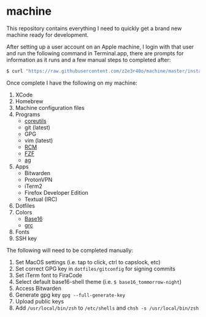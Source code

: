 # machine

This repository contains everything I need to quickly get a brand new machine ready for development.

After setting up a user account on an Apple machine, I login with that user and run the following
command in Terminal.app, there are prompts for information as it runs and a few manual steps to completed after:

```zsh
$ curl "https://raw.githubusercontent.com/z2e3r40o/machine/master/install.sh" | zsh
```

Once complete I have the following on my machine:

1. XCode
2. Homebrew
3. Machine configuration files
4. Programs
    - [coreutils](https://www.gnu.org/software/coreutils/)
    - git (latest)
    - GPG
    - vim (latest)
    - [RCM](https://github.com/thoughtbot/rcm)
    - [FZF](https://github.com/junegunn/fzf)
    - [ag](https://github.com/ggreer/the_silver_searcher)
5. Apps
    - Bitwarden
    - ProtonVPN
    - iTerm2
    - Firefox Developer Edition
    - Textual (IRC)
6. Dotfiles
7. Colors
    - [Base16](https://github.com/chriskempson/base16-shell)
    - [grc](https://github.com/garabik/grc)
8. Fonts
9. SSH key

The following will need to be completed manually:

1. Set MacOS settings (i.e. tap to click, ctrl to capslock, etc)
2. Set correct GPG key in `dotfiles/gitconfig` for signing commits
3. Set iTerm font to FiraCode
4. Select default base16-shell theme (i.e. `$ base16_tommorrow-night`)
5. Access Bitwarden
6. Generate gpg key `gpg --full-generate-key`
7. Upload public keys
8. Add `/usr/local/bin/zsh` to `/etc/shells` and `chsh -s /usr/local/bin/zsh`

